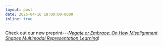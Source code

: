 ```yaml
---
layout: post
date: 2025-04-16 18:00:00-0000
inline: true
---
```


Check out our new preprint---<a href="https://arxiv.org/abs/2504.10143" target="_blank">_Negate or Embrace: On How Misalignment Shapes Multimodal Representation Learning_</a>!
